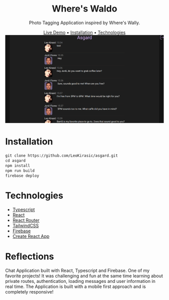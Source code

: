 <div align="center">
        
   # Where's Waldo
        
   Photo Tagging Application inspired by Where's Wally.
        
   [Live Demo](https://asgard-2f1b5.web.app/) •
   [Installation](#installation) •
   [Technologies](#technologies)
  [![Main Demo](asgard.png)](https://github.com/LeoKirasic/asgard)

</div>

<div align="left">
        
# Installation
        
```
git clone https://github.com/LeoKirasic/asgard.git
cd asgard
npm install
npm run build
firebase deploy
```
</div>


<div align="left">
        
# Technologies
- [Typescript](https://www.typescriptlang.org/)
- [React](https://github.com/facebook/react)
- [React Router](https://github.com/remix-run/react-router)
- [TailwindCSS](https://github.com/tailwindlabs/tailwindcss)
- [Firebase](https://firebase.google.com/)
- [Create React App](https://github.com/facebook/create-react-app/)

</div>

<div align="left">
 
# Reflections
        
Chat Application built with React, Typescript and Firebase. One of my favorite projects! It was challenging and fun at the same time learning about private routes, authentication, loading messages and user information in real time. The Application is built with a mobile first approach and is completely responsive! 
        
</div>
